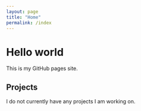 ```yaml
---
layout: page
title: "Home"
permalink: /index
---
```

# Hello world
This is my GitHub pages site.

## Projects
I do not currently have any projects I am working on.